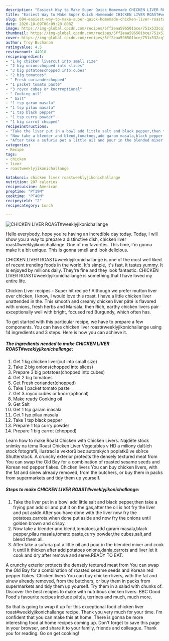 ```yaml
---
description: "Easiest Way to Make Super Quick Homemade CHICKEN LIVER ROAST#weeklyjikonichallange"
title: "Easiest Way to Make Super Quick Homemade CHICKEN LIVER ROAST#weeklyjikonichallange"
slug: 604-easiest-way-to-make-super-quick-homemade-chicken-liver-roastweeklyjikonichallange
date: 2020-10-09T06:09:20.808Z
image: https://img-global.cpcdn.com/recipes/5ff2eaa596501bce/751x532cq70/chicken-liver-roastweeklyjikonichallange-recipe-main-photo.jpg
thumbnail: https://img-global.cpcdn.com/recipes/5ff2eaa596501bce/751x532cq70/chicken-liver-roastweeklyjikonichallange-recipe-main-photo.jpg
cover: https://img-global.cpcdn.com/recipes/5ff2eaa596501bce/751x532cq70/chicken-liver-roastweeklyjikonichallange-recipe-main-photo.jpg
author: Troy Buchanan
ratingvalue: 4.5
reviewcount: 44918
recipeingredient:
- "1 kg chicken livercut into small size"
- "2 big onionschopped into slices"
- "3 big potatoeschopped into cubes"
- "2 big tomatoes"
- " Fresh corianderchopped"
- "1 packet tomato paste"
- "3 royco cubes or knorroptional"
- " Cooking oil"
- " Salt"
- "1 tsp garam masala"
- "1 tsp pilau masala"
- "1 tsp black pepper"
- "1 tsp curry powder"
- "1 big carrot chopped"
recipeinstructions:
- "Take the liver put in a bowl add little salt and black pepper,then take a frying pan add oil and put it on the gas,after the oil is hot fry the liver and put aside.After you have done with the liver now fry the potatoes,carrots.when done put aside and now fry the onions until golden brown and crispy."
- "Now take a blender and blend,tomatoes,add garam masala,black pepper,pilau masala,tomato paste,curry powder,the cubes,salt,and blend them all."
- "After take a sufuria put a little oil and pour in the blended mixer and cook it until it thicken after add potatoes onions,dania,carrots and liver let it cook and dry after remove and serve.READY TO EAT."
categories:
- Recipe
tags:
- chicken
- liver
- roastweeklyjikonichallange

katakunci: chicken liver roastweeklyjikonichallange 
nutrition: 207 calories
recipecuisine: American
preptime: "PT19M"
cooktime: "PT40M"
recipeyield: "2"
recipecategory: Lunch

---
```



![CHICKEN LIVER ROAST#weeklyjikonichallange](https://img-global.cpcdn.com/recipes/5ff2eaa596501bce/751x532cq70/chicken-liver-roastweeklyjikonichallange-recipe-main-photo.jpg)

Hello everybody, hope you're having an incredible day today. Today, I will show you a way to prepare a distinctive dish, chicken liver roast#weeklyjikonichallange. One of my favorites. This time, I'm gonna make it a bit unique. This is gonna smell and look delicious.

CHICKEN LIVER ROAST#weeklyjikonichallange is one of the most well liked of recent trending foods in the world. It's simple, it's fast, it tastes yummy. It is enjoyed by millions daily. They're fine and they look fantastic. CHICKEN LIVER ROAST#weeklyjikonichallange is something that I have loved my entire life.

Chicken Liver recipes - Super hit recipe ! Although we prefer mutton liver over chicken, I know, I would love this roast. I have a little chicken liver unattended in the. This smooth and creamy chicken liver pâté is flavored with onions, fresh herbs and Marsala, then Rich, earthy chicken livers pair exceptionally well with bright, focused red Burgundy, which often has.


To get started with this particular recipe, we have to prepare a few components. You can have chicken liver roast#weeklyjikonichallange using 14 ingredients and 3 steps. Here is how you can achieve it.

<!--inarticleads1-->

##### The ingredients needed to make CHICKEN LIVER ROAST#weeklyjikonichallange:

1. Get 1 kg chicken liver(cut into small size)
1. Take 2 big onions(chopped into slices)
1. Prepare 3 big potatoes(chopped into cubes)
1. Get 2 big tomatoes
1. Get  Fresh coriander(chopped)
1. Take 1 packet tomato paste
1. Get 3 royco cubes or knorr(optional)
1. Make ready  Cooking oil
1. Get  Salt
1. Get 1 tsp garam masala
1. Get 1 tsp pilau masala
1. Take 1 tsp black pepper
1. Prepare 1 tsp curry powder
1. Prepare 1 big carrot (chopped)


Learn how to make Roast Chicken with Chicken Livers. Najděte stock snímky na téma Roast Chicken Liver Vegetables v HD a miliony dalších stock fotografií, ilustrací a vektorů bez autorských poplatků ve sbírce Shutterstock. A crunchy exterior protects the densely textured meat from You can swap the Old Bay for a combination of roasted sesame seeds and Korean red pepper flakes. Chicken livers You can buy chicken livers, with the fat and sinew already removed, from the butchers, or buy them in packs from supermarkets and tidy them up yourself. 

<!--inarticleads2-->

##### Steps to make CHICKEN LIVER ROAST#weeklyjikonichallange:

1. Take the liver put in a bowl add little salt and black pepper,then take a frying pan add oil and put it on the gas,after the oil is hot fry the liver and put aside.After you have done with the liver now fry the potatoes,carrots.when done put aside and now fry the onions until golden brown and crispy.
1. Now take a blender and blend,tomatoes,add garam masala,black pepper,pilau masala,tomato paste,curry powder,the cubes,salt,and blend them all.
1. After take a sufuria put a little oil and pour in the blended mixer and cook it until it thicken after add potatoes onions,dania,carrots and liver let it cook and dry after remove and serve.READY TO EAT.


A crunchy exterior protects the densely textured meat from You can swap the Old Bay for a combination of roasted sesame seeds and Korean red pepper flakes. Chicken livers You can buy chicken livers, with the fat and sinew already removed, from the butchers, or buy them in packs from supermarkets and tidy them up yourself. Try them in a salad with chunks of. Discover the best recipes to make with nutritious chicken livers. BBC Good Food&#39;s favourite recipes include pâtés, terrines and much, much more. 

So that is going to wrap it up for this exceptional food chicken liver roast#weeklyjikonichallange recipe. Thank you very much for your time. I'm confident that you can make this at home. There is gonna be more interesting food at home recipes coming up. Don't forget to save this page in your browser, and share it to your family, friends and colleague. Thank you for reading. Go on get cooking!
